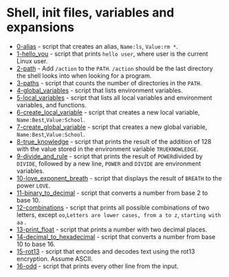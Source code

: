# Shell, init files, variables and expansions
- [0-alias](https://github.com/samdaphbynet/holbertonschool-shell/blob/master/init_files_variables_and_expansions/0-alias) - script that creates an alias, `Name:ls`, `Value:rm *`.<br/>
- [1-hello_you](https://github.com/samdaphbynet/holbertonschool-shell/blob/master/init_files_variables_and_expansions/1-hello_you) - script that prints `hello user`, where user is the current Linux user.<br/>
- [2-path](https://github.com/samdaphbynet/holbertonschool-shell/blob/master/init_files_variables_and_expansions/2-path) - Add `/action` to the `PATH`. `/action` should be the last directory the shell looks into when looking for a program.<br/>
- [3-paths](https://github.com/samdaphbynet/holbertonschool-shell/blob/master/init_files_variables_and_expansions/3-paths) - script that counts the number of directories in the `PATH`.<br/>
- [4-global_variables](https://github.com/samdaphbynet/holbertonschool-shell/blob/master/init_files_variables_and_expansions/4-global_variables) -  script that lists environment variables.<br/>
- [5-local_variables](https://github.com/samdaphbynet/holbertonschool-shell/blob/master/init_files_variables_and_expansions/5-local_variables) - script that lists all local variables and environment variables, and functions.<br/>
- [6-create_local_variable](https://github.com/samdaphbynet/holbertonschool-shell/blob/master/init_files_variables_and_expansions/6-create_local_variable) - script that creates a new local variable, `Name:Best`,`Value:School`.<br/>
- [7-create_global_variable](https://github.com/samdaphbynet/holbertonschool-shell/blob/master/init_files_variables_and_expansions/7-create_global_variable) - script that creates a new global variable, `Name:Best`,`Value:School`.<br/>
- [8-true_knowledge](https://github.com/samdaphbynet/holbertonschool-shell/blob/master/init_files_variables_and_expansions/8-true_knowledge) - script that prints the result of the addition of 128 with the value stored in the environment variable `TRUEKNOWLEDGE`.<br/>
- [9-divide_and_rule](https://github.com/samdaphbynet/holbertonschool-shell/blob/master/init_files_variables_and_expansions/9-divide_and_rule) -  script that prints the result of `POWER`divided by `DIVIDE`, followed by a new line, `POWER` and `DIVIDE` are environment variables.<br/>
- [10-love_exponent_breath](https://github.com/samdaphbynet/holbertonschool-shell/blob/master/init_files_variables_and_expansions/10-love_exponent_breath) -  script that displays the result of `BREATH` to the power `LOVE`.<br/>
- [11-binary_to_decimal](https://github.com/samdaphbynet/holbertonschool-shell/blob/master/init_files_variables_and_expansions/11-binary_to_decimal) - script that converts a number from base 2 to base 10.<br/>
- [12-combinations](https://github.com/samdaphbynet/holbertonschool-shell/blob/master/init_files_variables_and_expansions/12-combinations) - script that prints all possible combinations of two letters, except `oo`,`Letters are lower cases, from a to z`, `starting with aa` .<br/>
- [13-print_float](https://github.com/samdaphbynet/holbertonschool-shell/blob/master/init_files_variables_and_expansions/13-print_float) - script that prints a number with two decimal places.<br/>
- [14-decimal_to_hexadecimal](https://github.com/samdaphbynet/holbertonschool-shell/blob/master/init_files_variables_and_expansions/14-decimal_to_hexadecimal) - script that converts a number from base 10 to base 16.<br/>
- [15-rot13](https://github.com/samdaphbynet/holbertonschool-shell/blob/master/init_files_variables_and_expansions/15-rot13) - script that encodes and decodes text using the rot13 encryption. Assume ASCII.<br/>
- [16-odd](https://github.com/samdaphbynet/holbertonschool-shell/blob/master/init_files_variables_and_expansions/16-odd) -  script that prints every other line from the input.<br/>
